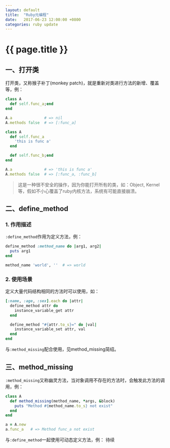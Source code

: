 ```yaml
---
layout: default
title:  "Ruby元编程"
date:   2017-06-23 12:00:00 +0800
categories: ruby update
---
```

# {{ page.title }}
## 一、打开类
  打开类，又称猴子补丁(monkey patch)，就是重新对类进行方法的新增、覆盖等，例：

  ```ruby
  class A
    def self.func_a;end
  end

  A.a              # => nil
  A.methods false  # => [:func_a]

  class A
    def self.func_a
      'this is func a'
    end

    def self.func_b;end
  end

  A.a              # => 'this is func a'
  A.methods false  # => [:func_a, :func_b]
  ```
  > 这是一种很不安全的操作，因为你能打开所有的类，如：Object, Kernel等，假如不小心覆盖了ruby内核方法，系统有可能直接崩溃。


## 二、define_method
### 1. 作用描述
  `:define_method`作用为定义方法，例：
  ```ruby
  define_method :method_name do |arg1, arg2|
    puts arg1
  end

  method_name 'world', ''  # => world
  ```
### 2. 使用场景
  定义大量代码结构相同的方法时可以使用，如：
  ```ruby
  [:name, :age, :sex].each do |attr|
    define_method attr do
      instance_variable_get attr
    end

    define_method "#{attr.to_s}=" do |val|
      instance_variable_set attr, val
    end
  end
  ```
  与`:method_missing`配合使用，见method_missing简绍。


## 三、method_missing
  `:method_missing`又称幽灵方法，当对象调用不存在的方法时，会触发此方法的调用，例：
  ```ruby
  class A
    def method_missing(method_name, *args, &block)
      puts "Method #{method_name.to_s} not exist"
    end
  end

  a = A.new
  a.func_a   # => Method func_a not exist
  ```
  与`:define_method`一起使用可动态定义方法，例：
  待续